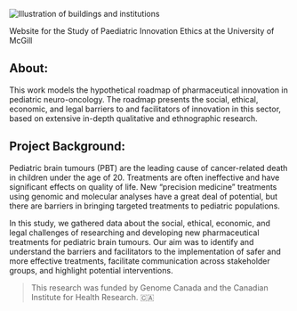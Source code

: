 ![Illustration of buildings and institutions](https://github.com/kr1st1nagr03g3r/Let-s-Make-Burgers/blob/main/public/images/research/roadmap-buildings.png?raw=true "PBT Roadmap")

Website for the Study of Paediatric Innovation Ethics at the University of McGill

## About:
This work models the hypothetical roadmap of pharmaceutical innovation in pediatric neuro-oncology. The roadmap presents the social, ethical, economic, and legal barriers to and facilitators of innovation in this sector, based on extensive in-depth qualitative and ethnographic research.

## Project Background:
Pediatric brain tumours (PBT) are the leading cause of cancer-related death in children under the age of 20. Treatments are often ineffective and have significant effects on quality of life. New “precision medicine” treatments using genomic and molecular analyses have a great deal of potential, but there are barriers in bringing targeted treatments to pediatric populations.

In this study, we gathered data about the social, ethical, economic, and legal challenges of researching and developing new pharmaceutical treatments for pediatric brain tumours. Our aim was to identify and understand the barriers and facilitators to the implementation of safer and more effective treatments, facilitate communication across stakeholder groups, and highlight potential interventions.

>This research was funded by Genome Canada and the Canadian Institute for Health Research. 🇨🇦
